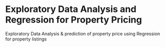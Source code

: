 # Exploratory Data Analysis and Regression for Property Pricing
 Exploratory Data Analysis & prediction of property price using Regression for property listings
